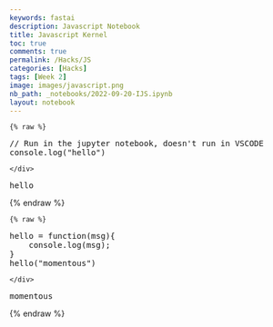 ```yaml
---
keywords: fastai
description: Javascript Notebook
title: Javascript Kernel 
toc: true
comments: true
permalink: /Hacks/JS
categories: [Hacks]
tags: [Week 2]
image: images/javascript.png
nb_path: _notebooks/2022-09-20-IJS.ipynb
layout: notebook
---
```


<!--
#################################################
### THIS FILE WAS AUTOGENERATED! DO NOT EDIT! ###
#################################################
# file to edit: _notebooks/2022-09-20-IJS.ipynb
-->

<div class="container" id="notebook-container">
        
    {% raw %}
    
<div class="cell border-box-sizing code_cell rendered">
<div class="input">

<div class="inner_cell">
    <div class="input_area">
<div class=" highlight hl-javascript"><pre><span></span><span class="c1">// Run in the jupyter notebook, doesn&#39;t run in VSCODE</span>
<span class="nx">console</span><span class="p">.</span><span class="nx">log</span><span class="p">(</span><span class="s2">&quot;hello&quot;</span><span class="p">)</span>
</pre></div>

    </div>
</div>
</div>

<div class="output_wrapper">
<div class="output">

<div class="output_area">

<div class="output_subarea output_stream output_stdout output_text">
<pre>hello
</pre>
</div>
</div>

</div>
</div>

</div>
    {% endraw %}

    {% raw %}
    
<div class="cell border-box-sizing code_cell rendered">
<div class="input">

<div class="inner_cell">
    <div class="input_area">
<div class=" highlight hl-javascript"><pre><span></span><span class="nx">hello</span> <span class="o">=</span> <span class="kd">function</span><span class="p">(</span><span class="nx">msg</span><span class="p">){</span>
    <span class="nx">console</span><span class="p">.</span><span class="nx">log</span><span class="p">(</span><span class="nx">msg</span><span class="p">);</span>
<span class="p">}</span>
<span class="nx">hello</span><span class="p">(</span><span class="s2">&quot;momentous&quot;</span><span class="p">)</span>
</pre></div>

    </div>
</div>
</div>

<div class="output_wrapper">
<div class="output">

<div class="output_area">

<div class="output_subarea output_stream output_stdout output_text">
<pre>momentous
</pre>
</div>
</div>

</div>
</div>

</div>
    {% endraw %}

</div>
 

